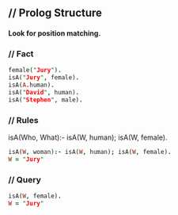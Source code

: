 ## // Prolog Structure 

#### Look for position matching.

### // Fact
```prolog
female("Jury").
isA("Jury", female).
isA(A.human).
isA("David", human).
isA("Stephen", male).

```

### // Rules

isA(Who, What):- isA(W, human); isA(W, female).
```prolog
isA(W, woman):- isA(W, human); isA(W, female).
W = "Jury"
```

### // Query
```prolog
isA(W, female).
W = "Jury"
```
